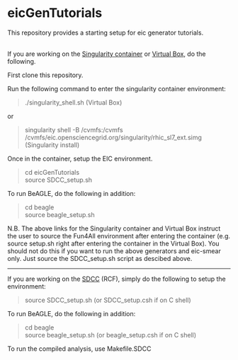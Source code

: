 # eicGenTutorials
This repository provides a starting setup for eic generator tutorials.
<br/>
<br/>

If you are working on the [Singularity container](https://github.com/eic/Singularity) or [Virtual Box](https://github.com/eic/Singularity/blob/master/VirtualBox.md), do the following.

First clone this repository. 

Run the following command to enter the singularity container environment:
> ./singularity_shell.sh (Virtual Box)

or

> singularity shell -B /cvmfs:/cvmfs /cvmfs/eic.opensciencegrid.org/singularity/rhic_sl7_ext.simg (Singularity install)

Once in the container, setup the EIC environment.
> cd eicGenTutorials  
> source SDCC_setup.sh

To run BeAGLE, do the following in addition:
> cd beagle  
> source beagle_setup.sh  

N.B. The above links for the Singularity container and Virtual Box instruct the user to source the Fun4All environment after entering the container (e.g. source setup.sh right after entering the container in the Virtual Box). You should not do this if you want to run the above generators and eic-smear only. Just source the SDCC_setup.sh script as descibed above.

<hr/>

If you are working on the [SDCC](https://www.sdcc.bnl.gov/) (RCF), simply do the following to setup the environment:
> source SDCC_setup.sh (or SDCC_setup.csh if on C shell)

To run BeAGLE, do the following in addition:
> cd beagle  
> source beagle_setup.sh (or beagle_setup.csh if on C shell)  

To run the compiled analysis, use Makefile.SDCC
<br/>


